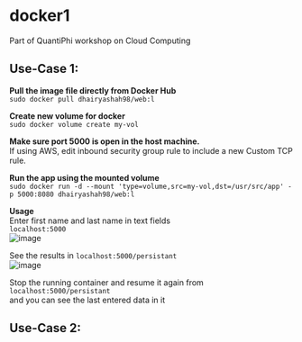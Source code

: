 # docker1
Part of QuantiPhi workshop on Cloud Computing

## Use-Case 1:

**Pull the image file directly from Docker Hub**  
`sudo docker pull dhairyashah98/web:l` 

**Create new volume for docker**  
`sudo docker volume create my-vol`

**Make sure port 5000 is open in the host machine.**  
If using AWS, edit inbound security group rule to include a new Custom TCP rule.

**Run the app using the mounted volume**  
`sudo docker run -d --mount 'type=volume,src=my-vol,dst=/usr/src/app' -p 5000:8080 dhairyashah98/web:l`

**Usage**   
Enter first name and last name in text fields  
`localhost:5000`  
![image](https://user-images.githubusercontent.com/31621421/56863551-3df61a00-69d5-11e9-8cfc-e13ce20d880e.png)   

See the results in
`localhost:5000/persistant`   
![image](https://user-images.githubusercontent.com/31621421/56863571-9e855700-69d5-11e9-83d2-26a1a9733d01.png)     


Stop the running container and resume it again from  
`localhost:5000/persistant`  
and you can see the last entered data in it  

## Use-Case 2:  


